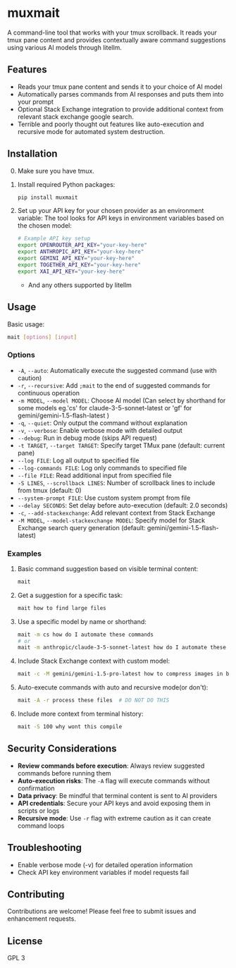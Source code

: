 # muxmait

A command-line tool that works with your tmux scrollback. It reads your tmux pane content and provides contextually aware command suggestions using various AI models through litellm.

## Features

- Reads your tmux pane content and sends it to your choice of AI model
- Automatically parses commands from AI responses and puts them into your prompt
- Optional Stack Exchange integration to provide additional context from relevant stack exchange google search.
- Terrible and poorly thought out features like auto-execution and recursive mode for automated system destruction.

## Installation

0. Make sure you have tmux.

1. Install required Python packages:
   ```bash
   pip install muxmait
   ```
2. Set up your API key for your chosen provider as an environment variable:
   The tool looks for API keys in environment variables based on the chosen model:
   ```bash
   # Example API key setup
   export OPENROUTER_API_KEY="your-key-here"
   export ANTHROPIC_API_KEY="your-key-here"
   export GEMINI_API_KEY="your-key-here"
   export TOGETHER_API_KEY="your-key-here"
   export XAI_API_KEY="your-key-here"
   ```
   - And any others supported by litellm

## Usage

Basic usage:
```bash
mait [options] [input]
```

### Options

- `-A`, `--auto`: Automatically execute the suggested command (use with caution)
- `-r`, `--recursive`: Add `;mait` to the end of suggested commands for continuous operation
- `-m MODEL`, `--model MODEL`: Choose AI model (Can select by shorthand for some models eg.'cs' for claude-3-5-sonnet-latest or 'gf' for gemini/gemini-1.5-flash-latest  )
- `-q`, `--quiet`: Only output the command without explanation
- `-v`, `--verbose`: Enable verbose mode with detailed output
- `--debug`: Run in debug mode (skips API request)
- `-t TARGET`, `--target TARGET`: Specify target TMux pane (default: current pane)
- `--log FILE`: Log all output to specified file
- `--log-commands FILE`: Log only commands to specified file
- `--file FILE`: Read additional input from specified file
- `-S LINES`, `--scrollback LINES`: Number of scrollback lines to include from tmux (default: 0)
- `--system-prompt FILE`: Use custom system prompt from file
- `--delay SECONDS`: Set delay before auto-execution (default: 2.0 seconds)
- `-c`, `--add-stackexchange`: Add relevant context from Stack Exchange
- `-M MODEL`, `--model-stackexchange MODEL`: Specify model for Stack Exchange search query generation (default: gemini/gemini-1.5-flash-latest)

### Examples

1. Basic command suggestion based on visible terminal content:
   ```bash
   mait
   ```

2. Get a suggestion for a specific task:
   ```bash
   mait how to find large files
   ```

3. Use a specific model by name or shorthand:
   ```bash
   mait -m cs how do I automate these commands
   # or
   mait -m anthropic/claude-3-5-sonnet-latest how do I automate these commands
   ```

4. Include Stack Exchange context with custom model:
   ```bash
   mait -c -M gemini/gemini-1.5-pro-latest how to compress images in bulk
   ```

5. Auto-execute commands with auto and recursive mode(or don't):
   ```bash
   mait -A -r process these files  # DO NOT DO THIS
   ```

6. Include more context from terminal history:
   ```bash
   mait -S 100 why wont this compile
   ```

## Security Considerations

- **Review commands before execution**: Always review suggested commands before running them
- **Auto-execution risks**: The `-A` flag will execute commands without confirmation
- **Data privacy**: Be mindful that terminal content is sent to AI providers
- **API credentials**: Secure your API keys and avoid exposing them in scripts or logs
- **Recursive mode**: Use `-r` flag with extreme caution as it can create command loops

## Troubleshooting

- Enable verbose mode (-v) for detailed operation information
- Check API key environment variables if model requests fail

## Contributing

Contributions are welcome! Please feel free to submit issues and enhancement requests.

## License

GPL 3
